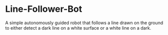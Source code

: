 # Line-Follower-Bot
A simple autonomously guided robot that follows a line drawn on the ground to either detect a dark line on a white surface or a white line on a dark.
